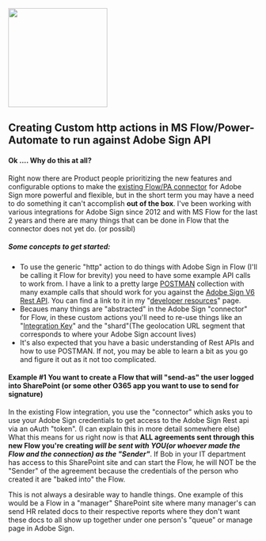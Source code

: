 <img src="https://tva1.sinaimg.cn/large/006tNbRwgy1gay7syx5kjj30a304mwej.jpg" width="200px"/>

## Creating Custom http actions in MS Flow/Power-Automate to run against Adobe Sign API 

#### Ok .... Why do this at all?

Right now there are Product people prioritizing the new features and configurable options to make the [existing Flow/PA connector](https://docs.microsoft.com/en-us/connectors/adobesign/) for Adobe Sign more powerful and flexible, but in the short term you may have a need to do something it can't accomplish **out of the box**. I've been working with various integrations for Adobe Sign since 2012 and with MS Flow for the last 2 years and there are many things that can be done in Flow that the connector does not yet do. (or possibl)

##### Some concepts to get started:

* To use the generic "http" action to do things with Adobe Sign in Flow (I'll be calling it Flow for brevity) you need to have some example API calls to work from.  I have a link to a pretty large [POSTMAN](https://www.getpostman.com/) collection with many example calls that should work for you against the [Adobe Sign V6 Rest API](https://secure.echosign.com/public/docs/restapi/v6).  You can find a link to it in my "[developer resources](https://github.com/skaboy71/AdobeSign-resources/blob/master/Developer%20Resources.md)" page.
* Becaues many things are "abstracted" in the Adobe Sign "connector" for Flow, in these custom actions you'll need to re-use things like an "[Integration Key](https://helpx.adobe.com/sign/kb/how-to-create-an-integration-key.html)" and the "shard"(The geolocation URL segment that corresponds to where your Adobe Sign account lives)
* It's also expected that you have a basic understanding of Rest APIs and how to use POSTMAN. If not, you may be able to learn a bit as you go and figure it out as it not too complicated.

#### Example #1 You want to create a Flow that will "send-as" the user logged into SharePoint (or some other O365 app you want to use to send for signature)

In the existing Flow integration, you use the "connector" which asks you to use your Adobe Sign credentials to get access to the Adobe Sign Rest api via an oAuth "token".  (I can explain this in more detail somewhere else)  What this means for us right now is that **ALL agreements sent through this new Flow you're creating *will be sent with YOU(or whoever made the Flow and the connection) as the "Sender"***.  If Bob in your IT department has access to this SharePoint site and can start the Flow, he will NOT be the "Sender" of the agreement because the credentials of the person who created it are "baked into" the Flow.

This is not always a desirable way to handle things.  One example of this would be a Flow in a "manager" SharePoint site where many manager's can send HR related docs to their respective reports where they don't want these docs to all show up together under one person's "queue" or manage page in Adobe Sign. 





 

 










